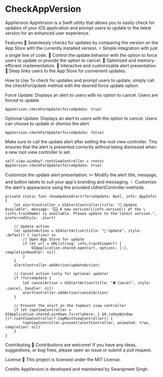 # CheckAppVersion
AppVersion
AppVersion is a Swift utility that allows you to easily check for updates of your iOS application and prompt users to update to the latest version for an enhanced user experience.

Features
🔄 Seamlessly checks for updates by comparing the version on the App Store with the currently installed version.
⚡️ Simple integration with just a single line of code.
💪 Control the update behavior with the option to force users to update or provide the option to cancel.
🚀 Optimized and memory-efficient implementation.
🌟 Interactive and customizable alert presentation.
📲 Deep links users to the App Store for convenient updates.

How to Use
To check for updates and prompt users to update, simply call the checkForUpdate method with the desired force update option.

Force Update: Displays an alert to users with no option to cancel. Users are forced to update.

```
AppVersion.checkForUpdate(forceUpdate: true)
```

Optional Update: Displays an alert to users with the option to cancel. Users can choose to update or dismiss the alert.

```
AppVersion.checkForUpdate(forceUpdate: false)
```
Make sure to call the update alert after setting the root view controller. This ensures that the alert is presented correctly without being dismissed when a new root view controller is set.
```
self.view.window?.rootViewController = rootvc
AppVersion.checkForUpdate(forceUpdate: true)
```

Customize the update alert presentation:
✏️ Modify the alert title, message, and button labels to suit your app's branding and messaging.
✨ Customize the alert's appearance using the provided UIAlertController methods.
```
private static func showUpdateAlert(forceUpdate: Bool, info: AppInfo) {
    let alertController = UIAlertController(title: "📣 Update Available", message: "🆕 A new version(\(info.version)) of the \(info.trackName) is available. Please update to the latest version.", preferredStyle: .alert)
    
    // Update action
    let updateAction = UIAlertAction(title: "📲 Update", style: .default) { (action) in
        // Open App Store for update
        if let url = URL(string: info.trackViewUrl) {
            UIApplication.shared.open(url, options: [:], completionHandler: nil)
        }
    }
    alertController.addAction(updateAction)
    
    // Cancel action (only for optional update)
    if !forceUpdate {
        let cancelAction = UIAlertAction(title: "⛔️ Cancel", style: .cancel, handler: nil)
        alertController.addAction(cancelAction)
    }

    // Present the alert on the topmost view controller
    if let topViewController = UIApplication.shared.windows.first(where: { $0.isKeyWindow })?.rootViewController?.topMostViewController() {
        topViewController.present(alertController, animated: true, completion: nil)
    }
}
```
Contributing
🤝 Contributions are welcome! If you have any ideas, suggestions, or bug fixes, please open an issue or submit a pull request.

License
📄 This project is licensed under the MIT License.

Credits
AppVersion is developed and maintained by Swarajmeet Singh.
